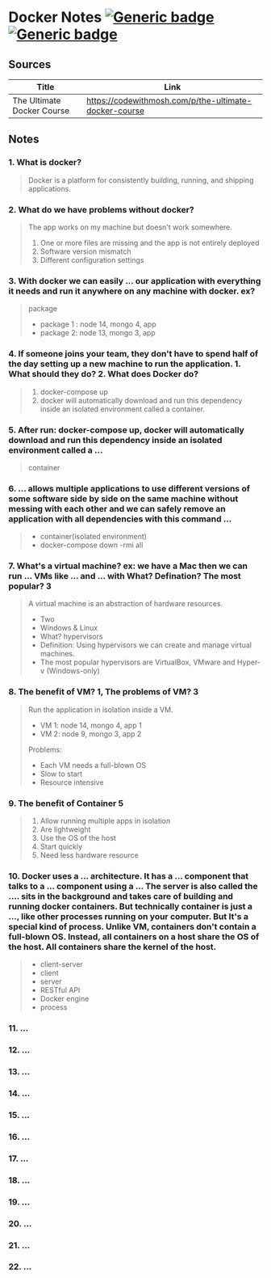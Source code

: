 # Docker Notes [![Generic badge](https://img.shields.io/badge/Sources-1-<COLOR>.svg)]()            [![Generic badge](https://img.shields.io/badge/Notes-206-<COLOR>.svg)]()
## Sources ##
Title  | Link
------------- | -------------
The Ultimate Docker Course  | https://codewithmosh.com/p/the-ultimate-docker-course
## Notes ##
### 1. What is docker? ###
> Docker is a platform for consistently building, running, and shipping applications.
### 2. What do we have problems without docker? ###
> The app works on my machine but doesn't work somewhere.
> 1. One or more files are missing and the app is not entirely deployed
> 2. Software version mismatch
> 3. Different configuration settings
### 3. With docker we can easily ... our application with everything it needs and run it anywhere on any machine with docker. ex? ###
> package
>
> - package 1 : node 14, mongo 4, app
> - package 2: node 13, mongo 3, app
### 4. If someone joins your team, they don't have to spend half of the day setting up a new machine to run the application. 1. What should they do? 2. What does Docker do? ###
> 1. docker-compose up
> 2. docker will automatically download and run this dependency inside an isolated environment called a container.
### 5. After run: docker-compose up, docker will automatically download and run this dependency inside an isolated environment called a ... ###
> container
### 6. ... allows multiple applications to use different versions of some software side by side on the same machine without messing with each other and we can safely remove an application with all dependencies with this command ... ###
> - container(isolated environment)
> - docker-compose down -rmi all
### 7. What's a virtual machine? ex: we have a Mac then we can run ... VMs like ... and ... with What? Defination? The most popular? 3 ###
> A virtual machine is an abstraction of hardware resources.
> - Two
> - Windows & Linux
> - What? hypervisors
> - Definition: Using hypervisors we can create and manage virtual machines.
> - The most popular hypervisors are VirtualBox, VMware and Hyper-v (Windows-only)
### 8. The benefit of VM? 1, The problems of VM? 3 ###
> Run the application in isolation inside a VM.
> - VM 1: node 14, mongo 4, app 1
> - VM 2: node 9, mongo 3, app 2
>
> Problems:
> - Each VM needs a full-blown OS
> - Slow to start
> - Resource intensive
### 9. The benefit of Container 5 ###
> 1. Allow running multiple apps in isolation
> 2. Are lightweight
> 3. Use the OS of the host
> 4. Start quickly
> 5. Need less hardware resource
### 10. Docker uses a ... architecture. It has a ... component that talks to a ... component using a ... The server is also called the .... sits in the background and takes care of building and running docker containers. But technically container is just a ..., like other processes running on your computer. But It's a special kind of process. Unlike VM, containers don't contain a full-blown OS. Instead, all containers on a host share the OS of the host. All containers share the kernel of the host. ###
> - client-server
> - client
> - server
> - RESTful API
> - Docker engine
> - process
### 11. ... ###
### 12. ... ###
### 13. ... ###
### 14. ... ###
### 15. ... ###
### 16. ... ###
### 17. ... ###
### 18. ... ###
### 19. ... ###
### 20. ... ###
### 21. ... ###
### 22. ... ###
